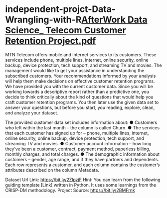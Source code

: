# independent-projct-Data-Wrangling-with-R[AfterWork Data Science_ Telecom Customer Retention Project.pdf](https://github.com/someda1/independent-projct-Data-Wrangling-with-R/files/9945984/AfterWork.Data.Science_.Telecom.Customer.Retention.Project.pdf)
MTN Telecom offers mobile and internet services to its customers. These services
include phone, multiple lines, internet, online security, online backup, device protection,
tech support, and streaming TV and movies. The management would like to get your
assistance in understanding the subscribed customers. Your recommendations informed
by your analysis will help them make decisions on effective customer retention
programs.
We have provided you with the current customer data. Since you will be working towards
a descriptive report rather than a predictive one, you decide to think critically about the
kind of questions that would help you craft customer retention programs. You then later
use the given data set to answer your questions, but before you start, you reading,
explore, clean, and analyze your dataset.

The provided customer data set includes information about:
● Customers who left within the last month – the column is called Churn.
● The services that each customer has signed up for – phone, multiple lines,
internet, online security, online backup, device protection, tech support, and
streaming TV and movies.
● Customer account information – how long they’ve been a customer, contract,
payment method, paperless billing, monthly charges, and total charges.
● The demographic information about customers – gender, age range, and if they
have partners and dependents.
Each row represents a customer, and each column contains the customer’s attributes
described on the column Metadata.

Dataset Url Link: https://bit.ly/2ZlpzjF
Hint: You can learn from the following guiding template [Link] written in Python. It uses
some learnings from the CRISP-DM methodology.
Project Source: https://bit.ly/2BMFrnk
